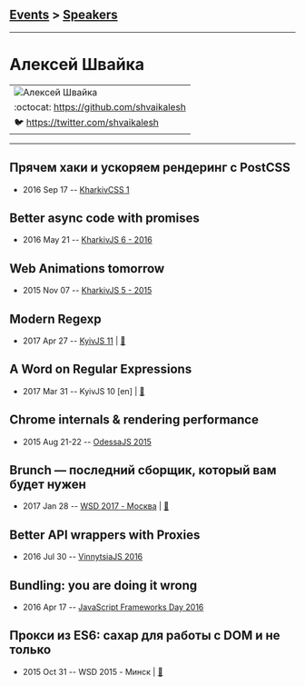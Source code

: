 ## [Events](../README.md) > [Speakers](../speakers.md)
---

# Алексей Швайка

| |
| --- |
| ![Алексей Швайка](https://avatars.io/twitter/shvaikalesh/large)
| :octocat:  [https:&#x2F;&#x2F;github.com&#x2F;shvaikalesh](https://github.com/shvaikalesh)
| :bird:  [https:&#x2F;&#x2F;twitter.com&#x2F;shvaikalesh](https://twitter.com/shvaikalesh)

---
## Прячем хаки и ускоряем рендеринг с PostCSS
- 2016 Sep 17 -- [KharkivCSS 1](https://www.youtube.com/watch?v=ByFpBtTI4mc)    
## Better async code with promises
- 2016 May 21 -- [KharkivJS 6 - 2016](https://www.youtube.com/watch?v=zOhvH4dslF4)    
## Web Animations tomorrow
- 2015 Nov 07 -- [KharkivJS 5 - 2015](https://www.youtube.com/watch?v=BFyxf4-PpvI)    
## Modern Regexp
- 2017 Apr 27 -- [KyivJS 11](https://www.youtube.com/watch?v=5yq8quaYMak)  | [:notebook:](https://drive.google.com/file/d/0B4xFRFS363tpY1Bkcno0YkpDbU0/view)  
## A Word on Regular Expressions
- 2017 Mar 31 -- KyivJS 10 [en] | [:notebook:](https://goo.gl/MXd52q)  
## Chrome internals &amp; rendering performance
- 2015 Aug 21-22 -- [OdessaJS 2015](https://youtu.be/FZwmEb4H5ew)    
## Brunch — последний сборщик, который вам будет нужен
- 2017 Jan 28 -- [WSD 2017 - Москва](https://www.youtube.com/watch?v=u902_BROjbI)  | [:notebook:](https://wsd.events/2017/01/28/pres/brunch.pdf)  
## Better API wrappers with Proxies
- 2016 Jul 30 -- [VinnytsiaJS 2016](https://www.youtube.com/watch?v=hxQW7tcPQ2s)    
## Bundling: you are doing it wrong
- 2016 Apr 17 -- [JavaScript Frameworks Day 2016](https://frameworksdays.com/event/js-frameworks-day-2016/review/bundling)    
## Прокси из ES6: сахар для работы с DOM и не только
- 2015 Oct 31 -- WSD 2015 - Минск  | [:notebook:](https://wsd.events/2015/10/31/pres/es6-proxy.pdf)  
